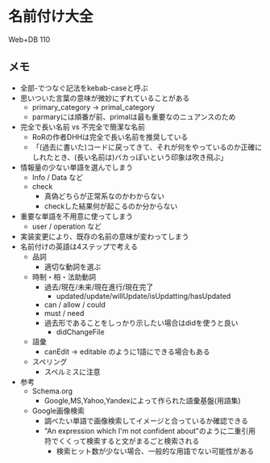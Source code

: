 # 名前付け大全
Web+DB 110

## メモ
- 全部-でつなぐ記法をkebab-caseと呼ぶ
- 思いついた言葉の意味が微妙にずれていることがある
    - primary_category -> primal_category
    - parmaryには順番が前、primalは最も重要なのニュアンスのため
- 完全で長い名前 vs 不完全で簡潔な名前
    - RoRの作者DHHは完全で長い名前を推奨している
    - 「(過去に書いた)コードに戻ってきて、それが何をやっているのか正確にしれたとき、(長い名前は)バカっぽいという印象は吹き飛ぶ」
- 情報量の少ない単語を選んでしまう
  - Info / Data など
  - check
    - 真偽どちらが正常系なのかわからない
    - checkした結果何が起こるのか分からない
- 重要な単語を不用意に使ってしまう
  - user / operation など
- 実装変更により、既存の名前の意味が変わってしまう
- 名前付けの英語は4ステップで考える
  - 品詞
    - 適切な動詞を選ぶ
  - 時制・相・法助動詞
    - 過去/現在/未来/現在進行/現在完了
      - updated/update/willUpdate/isUpdatting/hasUpdated
    - can / allow / could
    - must / need
    - 過去形であることをしっかり示したい場合はdidを使うと良い
      - didChangeFile
  - 語彙
    - canEdit -> editable のように1語にできる場合もある
  - スペリング
    - スペルミスに注意
- 参考
  - Schema.org
    - Google,MS,Yahoo,Yandexによって作られた語彙基盤(用語集)
  - Google画像検索
    - 調べたい単語で画像検索してイメージと合っているか確認できる
    - "An expression which I'm not confident about"のように二重引用符でくくって検索すると文がまるごと検索される
      - 検索ヒット数が少ない場合、一般的な用語でない可能性がある
      
